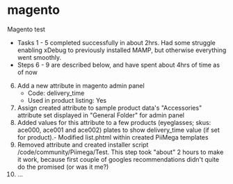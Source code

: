 # magento
Magento test
- Tasks 1 - 5 completed successfully in about 2hrs. Had some struggle enabling xDebug to previously installed MAMP, but otherwise everything went smoothly. 
- Steps 6 - 9 are described below, and have spent about 4hrs of time as of now
6) Add a new attribute in magento admin panel
    - Code: delivery_time
    - Used in product listing: Yes
7) Assign created attribute to sample product data's "Accessories" attribute set displayed in "General Folder" for admin panel
8) Added values for this attribute to a few products (eyeglasses; skus: ace000, ace001 and ace002)
plates to show delivery_time value (if set for product).- Modified list.phtml within created PiiMega templates
9) Removed attribute and created installer script /code/community/Piimega/Test. This step took "about" 2 hours to make it work, because first couple of googles recommendations didn't quite do the promised (or was it me?)
10) ...